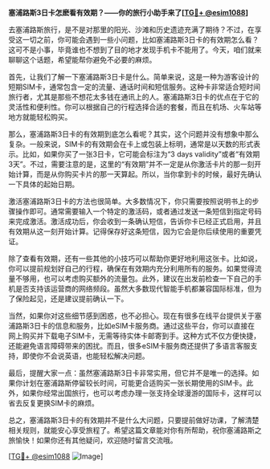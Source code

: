 **塞浦路斯3日卡怎麽看有效期？——你的旅行小助手来了[[TG💪+ @esim1088](https://t.me/s/esim1088)]**

去塞浦路斯旅行，是不是对那里的阳光、沙滩和历史遗迹充满了期待？不过，在享受这一切之前，你可能会遇到一些小问题，比如塞浦路斯3日卡的有效期怎么看？这可不是小事，毕竟谁也不想到了目的地才发现手机卡不能用了。今天，咱们就来聊聊这个话题，希望能帮你避免不必要的麻烦。

首先，让我们了解一下塞浦路斯3日卡是什么。简单来说，这是一种为游客设计的短期SIM卡，通常包含一定的流量、通话时间和短信服务。这种卡非常适合短时间旅行者，尤其是那些不想花太多钱在通讯上的人。塞浦路斯3日卡的优点在于它的灵活性和便利性。你可以根据自己的行程选择合适的套餐，而且在机场、火车站等地方就能轻松购买。

那么，塞浦路斯3日卡的有效期到底怎么看呢？其实，这个问题并没有想象中那么复杂。一般来说，SIM卡的有效期会在卡上或包装上标明，通常是以天数的形式表示。比如，如果你买了一张3日卡，它可能会标注为“3 days validity”或者“有效期3天”。不过，需要注意的是，这里的“有效期”并不一定是从你激活卡片的那一刻开始计算，而是从你购买卡片的那一天算起。所以，当你拿到卡的时候，最好先确认一下具体的起始日期。

激活塞浦路斯3日卡的方法也很简单。大多数情况下，你只需要按照说明书上的步骤操作即可。通常需要输入一个特定的激活码，或者通过发送一条短信到指定号码来完成激活。激活成功后，你会收到一条确认短信，告诉你卡已经正式启用，并且有效期从这一刻开始计算。记得保存好这条短信，因为它会是你后续使用的重要凭证。

除了查看有效期，还有一些其他的小技巧可以帮助你更好地利用这张卡。比如说，你可以提前规划好自己的行程，确保在有效期内充分利用所有的服务。如果觉得流量不够用，也可以考虑购买额外的流量包。此外，建议在出发前检查一下自己的手机是否支持该运营商的网络频段。虽然大多数现代智能手机都兼容国际标准，但为了保险起见，还是建议提前确认一下。

当然，如果你对这些细节感到困惑，也不必担心。现在有很多在线平台提供关于塞浦路斯3日卡的信息和服务，比如eSIM卡服务商。通过这些平台，你可以直接在网上购买并下载电子SIM卡，无需等待实体卡邮寄到手。这种方式不仅方便快捷，还能避免语言障碍带来的困扰。而且，很多eSIM卡服务商还提供了多语言客服支持，即使你不会说英语，也能轻松解决问题。

最后，提醒大家一点：虽然塞浦路斯3日卡非常实用，但它并不是唯一的选择。如果你计划在塞浦路斯停留较长时间，可能更合适购买一张长期使用的SIM卡。此外，如果你经常出国旅行，也可以考虑办理一张支持全球漫游的国际卡，这样可以省去反复更换SIM卡的麻烦。

总之，塞浦路斯3日卡的有效期并不是什么大问题，只要提前做好功课，了解清楚相关规则，就能安心享受旅程了。希望这篇文章能对你有所帮助，祝你塞浦路斯之旅愉快！如果你还有其他疑问，欢迎随时留言交流哦。

[[TG💪+ @esim1088](https://t.me/s/esim1088) ![Image](https://i.postimg.cc/4NQfJmqS/Snipaste-2025-05-13-00-14-12.png)]